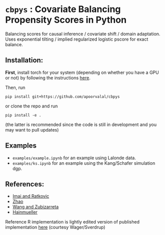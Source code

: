 # `cbpys` : Covariate Balancing Propensity Scores in Python

Balancing scores for causal inference / covariate shift / domain adaptation.
Uses exponential tilting / implied regularized logistic pscore for exact balance.

## Installation:

__First__, install torch for your system (depending on whether you have a GPU or not) by following the instructions [here](https://pytorch.org/get-started/locally/).

Then, run
```
pip install git+https://github.com/apoorvalal/cbpys
```

or clone the repo and run
```
pip install -e .
```

(the latter is recommended since the code is still in development and you may want to pull updates)

## Examples

+ `examples/example.ipynb` for an example using Lalonde data.
+ `examples/ks.ipynb` for an example using the Kang/Schafer simulation dgp.



## References:

+ [Imai and Ratkovic](https://imai.fas.harvard.edu/research/files/CBPS.pdf)
+ [Zhao](https://www.statslab.cam.ac.uk/~qz280/publication/balancing-loss/)
+ [Wang and Zubizarreta](http://jrzubizarreta.com/minimal.pdf)
+ [Hainmueller](https://web.stanford.edu/~jhain/Paper/PA2012.pdf)

Reference R implementation is lightly edited version of published implementation [here](https://github.com/wxwx1993/wildfire_mitigation/blob/main/balancing/cbps_ATT.R) (courtesy Wager/Sverdrup)

